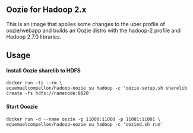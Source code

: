 ## Oozie for Hadoop 2.x

This is an image that applies some changes to the uber profile of oozie/webapp and builds an Oozie distro with the hadoop-2 profile
and Hadoop 2.7.0 libraries.

## Usage

#### Install Oozie sharelib to HDFS

    docker run -ti --rm \ 
    equemuelcompellon/hadoop-oozie su hadoop -c 'oozie-setup.sh sharelib create -fs hdfs://namenode:8020'

#### Start Ooozie

    docker run -d --name oozie -p 11000:11000 -p 11001:11001 \
    equemuelcompellon/hadoop-oozie su hadoop -c 'oozied.sh run'
